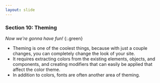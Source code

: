 ```yaml
---
layout: slide
---
```


### Section 10: Theming

*Now we're gonna have fun!*
{:.green}

* Theming is one of the coolest things, because with just a couple
  changes, you can completely change the look of your site.
* It requires extracting colors from the existing elements, objects,
  and components, and creating modifiers that can easily be applied
  that affect the color theme.
* In addition to colors, fonts are often another area of theming.
